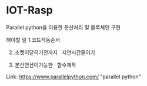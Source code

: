 # IOT-Rasp
Parallel python을 이용한 분산처리 및 블록체인 구현

해야할 일
1.코드작동순서

2. 소켓이닫히기전까지
   지연시간줄이기

3. 분산연산이가능한
   함수제작
   
   
Link: https://www.parallelpython.com/ "parallel python"
